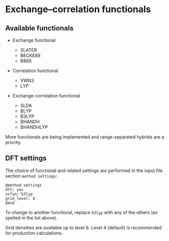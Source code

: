# Exchange–correlation functionals

## Available functionals

- Exchange functional
	- SLATER
	- BECKE88
	- B88X

- Correlation functional
	- VWN3
	- LYP

- Exchange-correlation functional
	- SLDA
	- BLYP
	- B3LYP
	- BHANDH
	- BHANDHLYP

More functionals are being implemented and range-separated hybrids are a priority.

## DFT settings

The choice of functional and related settings are performed in the input file section `method settings`:

```
@method settings
dft: yes
xcfun: b3lyp
grid_level: 4
@end
```

To change to another functional, replace `b3lyp` with any of the others (as spelled in the list above). 

Grid densities are available up to level 6. Level 4 (default) is recommended for production calculations.